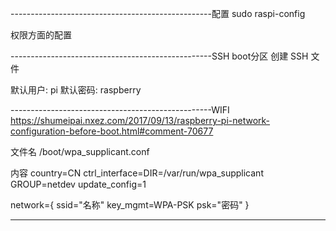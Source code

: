 


--------------------------------------------------配置
sudo raspi-config


权限方面的配置



--------------------------------------------------SSH
boot分区
创建 SSH 文件

默认用户: pi
默认密码: raspberry

--------------------------------------------------WIFI
https://shumeipai.nxez.com/2017/09/13/raspberry-pi-network-configuration-before-boot.html#comment-70677

文件名
/boot/wpa_supplicant.conf

内容
country=CN
ctrl_interface=DIR=/var/run/wpa_supplicant GROUP=netdev
update_config=1
 
network={
    ssid="名称"
    key_mgmt=WPA-PSK
    psk="密码"
}

--------------------------------------------------






